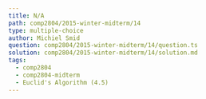```yaml
---
title: N/A
path: comp2804/2015-winter-midterm/14
type: multiple-choice
author: Michiel Smid
question: comp2804/2015-winter-midterm/14/question.ts
solution: comp2804/2015-winter-midterm/14/solution.md
tags:
  - comp2804
  - comp2804-midterm
  - Euclid's Algorithm (4.5)
---
```


